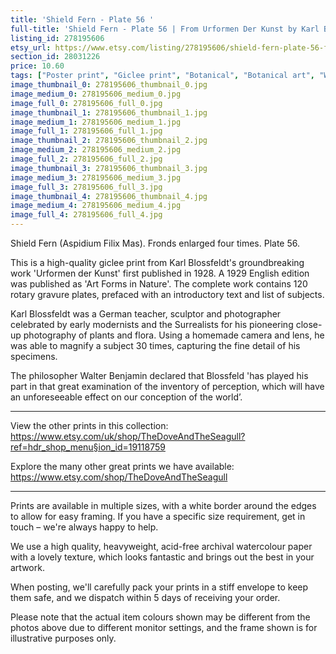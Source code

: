 ```yaml
---
title: 'Shield Fern - Plate 56 '
full-title: 'Shield Fern - Plate 56 | From Urformen Der Kunst by Karl Blossfeldt | Vintage botanical photographic print'
listing_id: 278195606
etsy_url: https://www.etsy.com/listing/278195606/shield-fern-plate-56-from-urformen-der?utm_source=site&utm_medium=api&utm_campaign=api
section_id: 28031226
price: 10.60
tags: ["Poster print", "Giclee print", "Botanical", "Botanical art", "Wall art", "Botanical poster", "Photograph", "Vintage", "Black and white", "Sepia", "Minimal", "Fern", "Urformen der Kunst"]
image_thumbnail_0: 278195606_thumbnail_0.jpg
image_medium_0: 278195606_medium_0.jpg
image_full_0: 278195606_full_0.jpg
image_thumbnail_1: 278195606_thumbnail_1.jpg
image_medium_1: 278195606_medium_1.jpg
image_full_1: 278195606_full_1.jpg
image_thumbnail_2: 278195606_thumbnail_2.jpg
image_medium_2: 278195606_medium_2.jpg
image_full_2: 278195606_full_2.jpg
image_thumbnail_3: 278195606_thumbnail_3.jpg
image_medium_3: 278195606_medium_3.jpg
image_full_3: 278195606_full_3.jpg
image_thumbnail_4: 278195606_thumbnail_4.jpg
image_medium_4: 278195606_medium_4.jpg
image_full_4: 278195606_full_4.jpg
---
```

Shield Fern (Aspidium Filix Mas). Fronds enlarged four times. Plate 56.

This is a high-quality giclee print from Karl Blossfeldt&#39;s groundbreaking work &#39;Urformen der Kunst&#39; first published in 1928. A 1929 English edition was published as &#39;Art Forms in Nature&#39;. The complete work contains 120 rotary gravure plates, prefaced with an introductory text and list of subjects.

Karl Blossfeldt was a German teacher, sculptor and photographer celebrated by early modernists and the Surrealists for his pioneering close-up photography of plants and flora. Using a homemade camera and lens, he was able to magnify a subject 30 times, capturing the fine detail of his specimens.

The philosopher Walter Benjamin declared that Blossfeld &#39;has played his part in that great examination of the inventory of perception, which will have an unforeseeable effect on our conception of the world’. 

---

View the other prints in this collection: https://www.etsy.com/uk/shop/TheDoveAndTheSeagull?ref=hdr_shop_menu§ion_id=19118759

Explore the many other great prints we have available: https://www.etsy.com/shop/TheDoveAndTheSeagull

---

Prints are available in multiple sizes, with a white border around the edges to allow for easy framing. If you have a specific size requirement, get in touch – we&#39;re always happy to help.

We use a high quality, heavyweight, acid-free archival watercolour paper with a lovely texture, which looks fantastic and brings out the best in your artwork.

When posting, we&#39;ll carefully pack your prints in a stiff envelope to keep them safe, and we dispatch within 5 days of receiving your order.

Please note that the actual item colours shown may be different from the photos above due to different monitor settings, and the frame shown is for illustrative purposes only.
